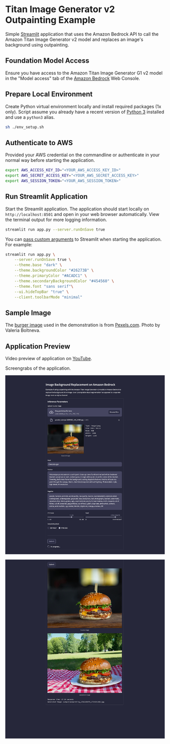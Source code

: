 # Titan Image Generator v2 Outpainting Example

Simple [Streamlit](https://streamlit.io/) application that uses the Amazon Bedrock API to call the Amazon Titan Image Generator v2 model and replaces an image's background using outpainting.

## Foundation Model Access

Ensure you have access to the Amazon Titan Image Generator G1 v2 model in the "Model access" tab of the [Amazon Bedrock](https://us-east-1.console.aws.amazon.com/bedrock/home) Web Console.

## Prepare Local Environment

Create Python virtual environment locally and install required packages (1x only). Script assume you already have a recent version of [Python 3](https://www.python.org/downloads/) installed and use a `python3` alias.

```sh
sh ./env_setup.sh
```

## Authenticate to AWS

Provided your AWS credential on the commandline or authenticate in your normal way before starting the application.

```sh
export AWS_ACCESS_KEY_ID="<YOUR_AWS_ACCESS_KEY_ID>"
export AWS_SECRET_ACCESS_KEY="<YOUR_AWS_SECRET_ACCESS_KEY>"
export AWS_SESSION_TOKEN="<YOUR_AWS_SESSION_TOKEN>"
```

## Run Streamlit Application

Start the Streamlit application. The application should start locally on `http://localhost:8501` and open in your web browser automatically. View the terminal output for more logging information.

```sh
streamlit run app.py --server.runOnSave true
```

You can [pass custom arguments](https://docs.streamlit.io/develop/api-reference/cli/run) to Streamlit when starting the application. For example:

```sh
streamlit run app.py \
    --server.runOnSave true \
    --theme.base "dark" \
    --theme.backgroundColor "#26273B" \
    --theme.primaryColor "#ACADC1" \
    --theme.secondaryBackgroundColor "#454560" \
    --theme.font "sans serif"\
    --ui.hideTopBar "true" \
    --client.toolbarMode "minimal"
```

## Sample Image

The [burger image](pexels-valeriya-1639562_4x5_1408.jpg) used in the demonstration is from [Pexels.com](https://www.pexels.com/photo/close-up-photo-of-burger-1639562). Photo by Valeria Boltneva.

## Application Preview

Video preview of application on [YouTube](https://youtu.be/dR1VVFKOF_g?si=qVyFX7lD4q3hxXlA).

Screengrabs of the application.

![preview2](./streamlit_preview/streamlit_02_50prcnt_v3.png)

![preview1](./streamlit_preview/streamlit_01_50prcnt_v3.png)
